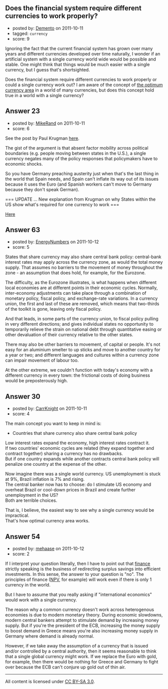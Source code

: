 ## Does the financial system require different currencies to work properly?

- posted by: [Demento](https://stackexchange.com/users/-1/47-demento) on 2011-10-11
- tagged: `currency`
- score: 9

Ignoring the fact that the current financial system has grown over many years and different currencies developed over time naturally, I wonder if an artificial system with a single currency world wide would be possible and stable. One might think that things would be much easier with a single currency, but I guess that's shortsighted.

Does the financial system require different currencies to work properly or could a single currency work out? I am aware of the concept of [the optimum currency area][1] in a world of many currencies, but does this concept hold true in a world with a single currency?


  [1]: http://en.wikipedia.org/wiki/Optimum_currency_area


## Answer 23

- posted by: [MikeRand](https://stackexchange.com/users/-1/45-mikerand) on 2011-10-11
- score: 6

<p>See the post by Paul Krugman <a href="http://krugman.blogs.nytimes.com/2011/09/23/origins-of-the-euro-crisis/" rel="nofollow">here</a>.</p>

<p>The gist of the argument is that absent factor mobility across political boundaries (e.g. people moving between states in the U.S.), a single currency negates many of the policy responses that policymakers have to economic shocks.</p>

<p>So you have Germany preaching austerity just when that's the last thing in the world that Spain needs, and Spain can't inflate its way out of its issues because it uses the Euro (and Spanish workers can't move to Germany because they don't speak German).</p>

<p>=== UPDATE ... New explanation from Krugman on why States within the US show what's required for one currency to work ===</p>

<p><a href="http://krugman.blogs.nytimes.com/2011/11/07/us-state-balances-of-payments/" rel="nofollow">Here</a></p>



## Answer 63

- posted by: [EnergyNumbers](https://stackexchange.com/users/-1/104-energynumbers) on 2011-10-12
- score: 5

States that share currency may also share central bank policy: central-bank interest rates may apply across the currency zone, as would the total money supply. That assumes no barriers to the movement of money throughout the zone - an assumption that does hold, for example, for the Eurozone.

The difficulty, as the Eurozone illustrates, is what happens when different local economies are at different points in their economic cycles. Normally, inter-economy adjustments can take place through a combination of monetary policy, fiscal policy, and exchange-rate variations. In a currency union, the first and last of these are removed, which means that two-thirds of the toolkit is gone, leaving only fiscal policy.

And that leads, in some parts of the currency union, to fiscal policy pulling in very different directions; and gives individual states no opportunity to temporarily relieve the strain on national debt through quantitative easing or other devaluation of their currency relative to the other states.

There may also be other barriers to movement, of capital or people. It's not easy for an aluminium smelter to up sticks and move to another country for a year or two; and different languages and cultures within a currency zone can impair movement of labour too.

At the other extreme, we couldn't function with today's economy with a different currency in every town: the frictional costs of doing business would be preposterously high. 


## Answer 30

- posted by: [CarrKnight](https://stackexchange.com/users/-1/50-carrknight) on 2011-10-11
- score: 4

The main concept you want to keep in mind is:

 - Countries that share currency also share central bank policy
 
Low interest rates expand the economy, high interest rates contract it. <br>
If two countries' economic cycles are related (they expand together and contract together) sharing a currency has no drawbacks.<br>
But if one country expands while another contracts central bank policy will penalize one country at the expense of the other.

Now imagine there was a single world currency. US unemployment is stuck at 9%, Brazil inflation is 7% and rising. <br>
The central banker now has to choose: do I stimulate US economy and overheat Brazil or cool-down prices in Brazil and create further unemployment in the US? <br>
Both are terrible choices. 

That is, I believe, the easiest way to see why a single currency would be impractical. <br>That's how optimal currency area works.



## Answer 54

- posted by: [mehaase](https://stackexchange.com/users/-1/10-mehaase) on 2011-10-12
- score: 2

<p>If I interpret your question literally, then I have to point out that <a href="http://www.merriam-webster.com/dictionary/finance" rel="nofollow">finance</a> strictly speaking is the business of redirecting surplus savings into efficient investments. In this sense, the answer to your question is "no". The principles of finance (<a href="http://en.wikipedia.org/wiki/Net_present_value" rel="nofollow">NPV</a>, for example) will work even if there is only 1 currency in the world.</p>

<p>But I have to assume that you really asking if "international economics" would work with a single currency.</p>

<p>The reason why a common currency doesn't work across heterogenous economies is due to modern monetary theory. During economic slowdowns, modern central bankers attempt to stimulate demand by increasing money supply. But if you're the president of the ECB, increasing the money supply to boost demand in Greece means you're also increasing money supply in Germany where demand is already normal.</p>

<p>However, if we take away the assumption of a currency that is issued and/or controlled by a central authority, then it seems reasonable to think that a single global currency might work. If we replace the Euro with gold, for example, then there would be nothing for Greece and Germany to fight over because the ECB can't conjure up gold out of thin air.</p>




---

All content is licensed under [CC BY-SA 3.0](https://creativecommons.org/licenses/by-sa/3.0/).
